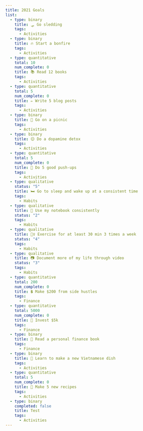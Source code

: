```yaml
---
title: 2021 Goals
list:
  - type: binary
    title: 🛷 Go sledding
    tags:
      - Activities
  - type: binary
    title: 🔥 Start a bonfire
    tags:
      - Activities
  - type: quantitative
    total: 10
    num_complete: 0
    title: 📚 Read 12 books
    tags:
      - Activities
  - type: quantitative
    total: 5
    num_complete: 0
    title: ✏️ Write 5 blog posts
    tags:
      - Activities
  - type: binary
    title: 🍞 Go on a picnic
    tags:
      - Activities
  - type: binary
    title: 😌 Do a dopamine detox
    tags:
      - Activities
  - type: quantitative
    total: 5
    num_complete: 0
    title: 💪 Do 5 good push-ups
    tags:
      - Activities
  - type: qualitative
    status: "5"
    title: 🛏️ Go to sleep and wake up at a consistent time
    tags:
      - Habits
  - type: qualitative
    title: 📔 Use my notebook consistently
    status: "2"
    tags:
      - Habits
  - type: qualitative
    title: 🏋️‍♀️ Exercise for at least 30 min 3 times a week
    status: "4"
    tags:
      - Habits
  - type: qualitative
    title: 📷 Document more of my life through video
    status: "3"
    tags:
      - Habits
  - type: quantitative
    total: 200
    num_complete: 0
    title: 💲 Make $200 from side hustles
    tags:
      - Finance
  - type: quantitative
    total: 5000
    num_complete: 0
    title: 💸 Invest $5k
    tags:
      - Finance
  - type: binary
    title: 📗 Read a personal finance book
    tags:
      - Finance
  - type: binary
    title: 🥢 Learn to make a new Vietnamese dish
    tags:
      - Activities
  - type: quantitative
    total: 5
    num_complete: 0
    title: 🥘 Make 5 new recipes
    tags:
      - Activities
  - type: binary
    completed: false
    title: Test
    tags:
      - Activities
---
```

